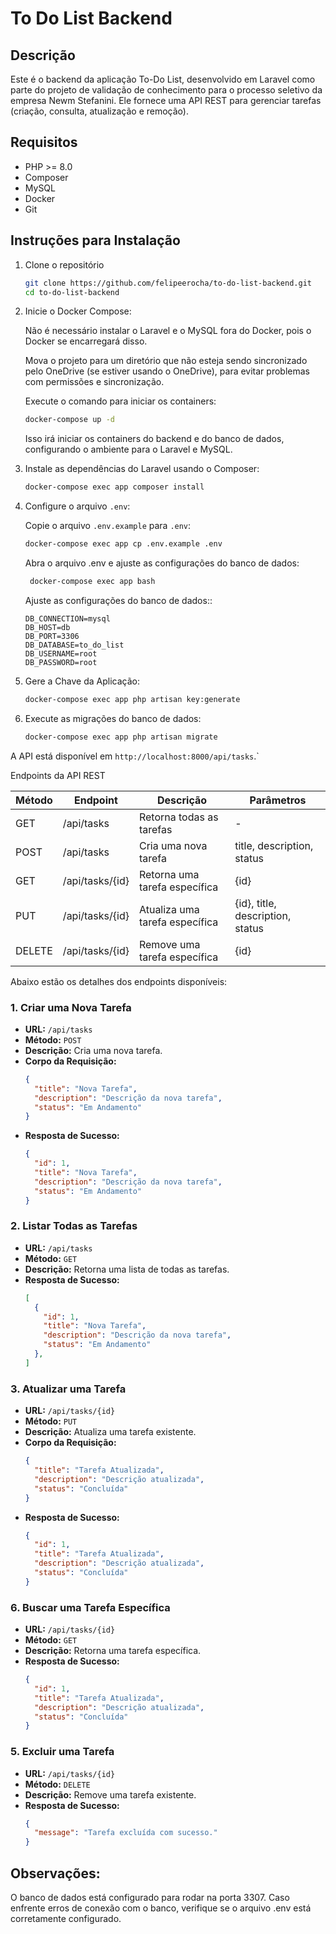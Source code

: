 # To Do List Backend

## Descrição

Este é o backend da aplicação To-Do List, desenvolvido em Laravel como parte do projeto de validação de conhecimento para o processo seletivo da empresa Newm Stefanini. Ele fornece uma API REST para gerenciar tarefas (criação, consulta, atualização e remoção).

## Requisitos

- PHP >= 8.0
- Composer
- MySQL
- Docker
- Git

## Instruções para Instalação

1. Clone o repositório

    ```bash
    git clone https://github.com/felipeerocha/to-do-list-backend.git
    cd to-do-list-backend
    ```

2. Inicie o Docker Compose:
    
   Não é necessário instalar o Laravel e o MySQL fora do Docker, pois o Docker se encarregará disso.
    
   Mova o projeto para um diretório que não esteja sendo sincronizado pelo OneDrive (se estiver usando o OneDrive), para evitar problemas com permissões e sincronização.

   Execute o comando para iniciar os containers:

    ```bash
    docker-compose up -d
    ```
    Isso irá iniciar os containers do backend e do banco de dados, configurando o ambiente para o Laravel e MySQL.

3. Instale as dependências do Laravel usando o Composer:

    ```bash
    docker-compose exec app composer install
    ```
    
4. Configure o arquivo `.env`:
    
    Copie o arquivo `.env.example` para `.env`:

    ```bash
    docker-compose exec app cp .env.example .env
    ```
    Abra o arquivo .env e ajuste as configurações do banco de dados:
   
   ```bash
    docker-compose exec app bash
    ```

   Ajuste as configurações do banco de dados::

    ```env
    DB_CONNECTION=mysql
    DB_HOST=db
    DB_PORT=3306
    DB_DATABASE=to_do_list
    DB_USERNAME=root
    DB_PASSWORD=root
    ```

5. Gere a Chave da Aplicação:

    ```bash
    docker-compose exec app php artisan key:generate
    ```

5. Execute as migrações do banco de dados:

    ```bash
    docker-compose exec app php artisan migrate
    ```
A API está disponível em `http://localhost:8000/api/tasks`.`

Endpoints da API REST

Método | Endpoint | Descrição | Parâmetros
--- | --- | --- | ---
GET | /api/tasks | Retorna todas as tarefas | -
POST | /api/tasks | Cria uma nova tarefa | title, description, status
GET | /api/tasks/{id} | Retorna uma tarefa específica | {id}
PUT | /api/tasks/{id} | Atualiza uma tarefa específica | {id}, title, description, status
DELETE | /api/tasks/{id} | Remove uma tarefa específica | {id}

Abaixo estão os detalhes dos endpoints disponíveis:

### 1. Criar uma Nova Tarefa

- **URL:** `/api/tasks`
- **Método:** `POST`
- **Descrição:** Cria uma nova tarefa.
- **Corpo da Requisição:**
    ```json
    {
      "title": "Nova Tarefa",
      "description": "Descrição da nova tarefa",
      "status": "Em Andamento"
    }
    ```
- **Resposta de Sucesso:**
    ```json
    {
      "id": 1,
      "title": "Nova Tarefa",
      "description": "Descrição da nova tarefa",
      "status": "Em Andamento"
    }
    ```

### 2. Listar Todas as Tarefas

- **URL:** `/api/tasks`
- **Método:** `GET`
- **Descrição:** Retorna uma lista de todas as tarefas.
- **Resposta de Sucesso:**
    ```json
    [
      {
        "id": 1,
        "title": "Nova Tarefa",
        "description": "Descrição da nova tarefa",
        "status": "Em Andamento"
      },
    ]
    ```

### 3. Atualizar uma Tarefa

- **URL:** `/api/tasks/{id}`
- **Método:** `PUT`
- **Descrição:** Atualiza uma tarefa existente.
- **Corpo da Requisição:**
    ```json
    {
      "title": "Tarefa Atualizada",
      "description": "Descrição atualizada",
      "status": "Concluída"
    }
    ```
- **Resposta de Sucesso:**
    ```json
    {
      "id": 1,
      "title": "Tarefa Atualizada",
      "description": "Descrição atualizada",
      "status": "Concluída"
    }

    ```
### 6. Buscar uma Tarefa Específica

- **URL:** `/api/tasks/{id}`
- **Método:** `GET`
- **Descrição:** Retorna uma tarefa específica.
- **Resposta de Sucesso:**
    ```json
    {
      "id": 1,
      "title": "Tarefa Atualizada",
      "description": "Descrição atualizada",
      "status": "Concluída"
    }

### 5. Excluir uma Tarefa

- **URL:** `/api/tasks/{id}`
- **Método:** `DELETE`
- **Descrição:** Remove uma tarefa existente.
- **Resposta de Sucesso:**
    ```json
    {
      "message": "Tarefa excluída com sucesso."
    }
    ```

## Observações:

O banco de dados está configurado para rodar na porta 3307. Caso enfrente erros de conexão com o banco, verifique se o arquivo .env está corretamente configurado.
